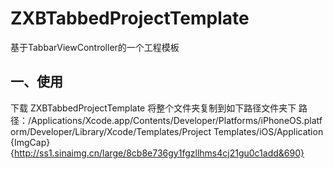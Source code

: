 # ZXBTabbedProjectTemplate
基于TabbarViewController的一个工程模板
## 一、使用
下载 ZXBTabbedProjectTemplate 将整个文件夹复制到如下路径文件夹下
路径：/Applications/Xcode.app/Contents/Developer/Platforms/iPhoneOS.platform/Developer/Library/Xcode/Templates/Project Templates/iOS/Application
![](){ImgCap}{http://ss1.sinaimg.cn/large/8cb8e736gy1fgzllhms4cj21gu0c1add&690}
